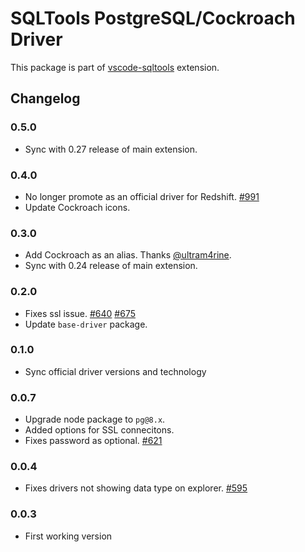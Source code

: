 # SQLTools PostgreSQL/Cockroach Driver

This package is part of [vscode-sqltools](https://vscode-sqltools.mteixeira.dev/?umd_source=repository&utm_medium=readme&utm_campaign=pg) extension.

## Changelog

### 0.5.0

- Sync with 0.27 release of main extension.

### 0.4.0

- No longer promote as an official driver for Redshift. [#991](https://github.com/mtxr/vscode-sqltools/pull/991)
- Update Cockroach icons.

### 0.3.0

- Add Cockroach as an alias. Thanks [@ultram4rine](https://github.com/ultram4rine).
- Sync with 0.24 release of main extension.

### 0.2.0

- Fixes ssl issue. [#640](https://github.com/mtxr/vscode-sqltools/issues/640) [#675](https://github.com/mtxr/vscode-sqltools/issues/675)
- Update `base-driver` package.

### 0.1.0

- Sync official driver versions and technology

### 0.0.7

- Upgrade node package to `pg@8.x`.
- Added options for SSL connecitons.
- Fixes password as optional. [#621](https://github.com/mtxr/vscode-sqltools/issues/621)

### 0.0.4

- Fixes drivers not showing data type on explorer. [#595](https://github.com/mtxr/vscode-sqltools/issues/595)

### 0.0.3

- First working version
